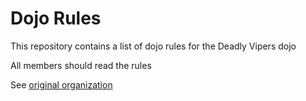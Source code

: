 Dojo Rules
==========

This repository contains a list of dojo rules for the Deadly Vipers dojo

All members should read the rules

See [original organization](https://github.com/deadlyvipers)

